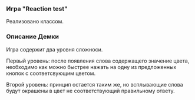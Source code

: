 ### Игра "Reaction test"

Реализовано классом.


### Описание Демки
Игра содержит два уровня сложноси.

Первый уровень: после появления слова содержащего значение цвета,
необходимо как можно быстрее нажать на одну из предложенных кнопок
с соответсвующим цветом.

Второй уровень: принцип остается таким же, но всплывающие слова
будут окрашены в цвет не соответствующий правильному ответу.
